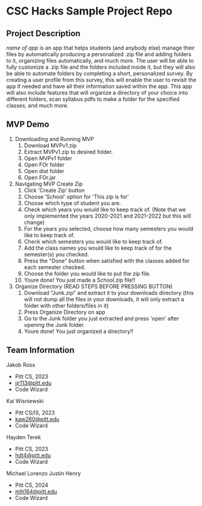 # CSC Hacks Sample Project Repo
## Project Description
*name of app* is an app that helps students (and anybody else) manage their files by automatically producing a personalized .zip file and adding folders to it, organizing files automatically, and much more. The user will be able to fully customize a .zip file and the folders included inside it, but they will also be able to automate folders by completing a short, personalized survey. By creating a user profile from this survey, this will enable the user to revisit the app if needed and have all their information saved within the app. This app will also include features that will organize a directory of your choice into different folders, scan syllabus pdfs to make a folder for the specified classes, and much more.
## MVP Demo
1. Downloading and Running MVP
    1. Download MVPv1.zip
    2. Extract MVPv1.zip to desired folder.
    3. Open MVPv1 folder
    4. Open FOr folder
    5. Open dist folder
    6. Open FOr.jar
2. Navigating MVP Create Zip
    1. Click 'Create Zip' button
    2. Choose 'School' option for 'This zip is for'
    3. Choose which type of student you are.
    4. Check which years you would like to keep track of. (Note that we only implemented the years 2020-2021 and 2021-2022 but this will change)
    5. For the years you selected, choose how many semesters you would like to keep track of.
    6. Check which semesters you would like to keep track of.
    7. Add the class names you would like to keep track of for the semester(s) you checked.
    8. Press the "Done" button when satisfied with the classes added for each semester checked.
    9. Choose the folder you would like to put the zip file.
    10. Youre done! You just made a School.zip file!!
3. Organize Directory (READ STEPS BEFORE PRESSING BUTTON)
    1. Download "Junk.zip" and extract it to your downloads directory (this will not dump all the files in your downloads, it will only extract a folder with other folders/files in it)
    2. Press Organize Directory on app
    3. Go to the Junk folder you just extracted and press 'open' after opening the Junk folder.
    4. Youre done! You just organized a directory!!

## Team Information
Jakob Ross
* Pitt CS, 2023
* jjr113@pitt.edu
* Code Wizard

Kai Wisniewski
* Pitt CS/IS, 2023
* kaw260@pitt.edu
* Code Wizard

Hayden Terek
* Pitt CS, 2023
* hdt4@pitt.edu
* Code Wizard

Michael Lorenzo Justin Henry
* Pitt CS, 2024
* mlh184@pitt.edu
* Code Wizard
